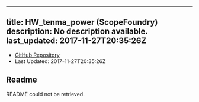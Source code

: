 
---
title: HW_tenma_power (ScopeFoundry)
description: No description available.
last_updated: 2017-11-27T20:35:26Z
---
- [GitHub Repository](https://github.com/ScopeFoundry/HW_tenma_power)
- Last Updated: 2017-11-27T20:35:26Z
## Readme
README could not be retrieved.

